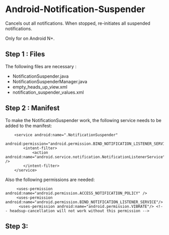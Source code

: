 # Android-Notification-Suspender
Cancels out all notifications. When stopped, re-initiates all suspended notifications. 

Only for on Android N+. 

## Step 1 : Files 

The following files are necessary :
* NotificationSuspender.java
* NotificationSuspenderManager.java
* empty_heads_up_view.xml
* notification_suspender_values.xml

## Step 2 : Manifest
To make the NotificationSuspender work, the following service needs to be added to the manifest:  

        <service android:name=".NotificationSuspender"
            android:permission="android.permission.BIND_NOTIFICATION_LISTENER_SERVICE">
            <intent-filter>
                <action android:name="android.service.notification.NotificationListenerService" />
            </intent-filter>
        </service>
        
Also the following permissions are needed:

         <uses-permission android:name="android.permission.ACCESS_NOTIFICATION_POLICY" />
         <uses-permission android:name="android.permission.BIND_NOTIFICATION_LISTENER_SERVICE"/>
          <uses-permission android:name="android.permission.VIBRATE"/> <!-- headsup-cancellation will not work without this permission -->
## Step 3: 
